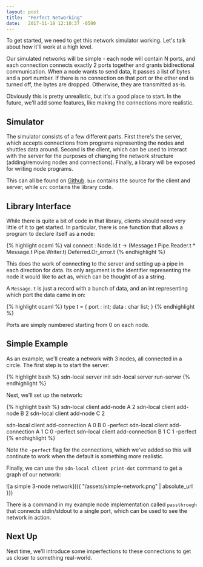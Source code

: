 ```yaml
---
layout: post
title:  "Perfect Networking"
date:   2017-11-18 12:10:37 -0500
---
```

To get started, we need to get this network simulator working. Let's talk
about how it'll work at a high level.

Our simulated networks will be simple - each node will contain N ports, and each
connection connects exactly 2 ports together and grants bidirectional
communication. When a node wants to send data, it passes a list of bytes and a
port number. If there is no connection on that port or the other end is turned
off, the bytes are dropped. Otherwise, they are transmitted as-is.

Obviously this is pretty unrealistic, but it's a good place to start. In the
future, we'll add some features, like making the connections more realistic.

## Simulator

The simulator consists of a few different parts. First there's the server, which
accepts connections from programs representing the nodes and shuttles data
around. Second is the client, which can be used to interact with the server for
the purposes of changing the network structure (adding/removing nodes and
connections). Finally, a library will be exposed for writing node programs.

This can all be found on [Github](https://github.com/thedufer/ocaml-networking).
`bin` contains the source for the client and server, while `src` contains the
library code.

## Library Interface

While there is quite a bit of code in that library, clients should need very
little of it to get started. In particular, there is one function that allows a
program to declare itself as a node:

{% highlight ocaml %}
val connect
  :  Node.Id.t
  -> (Message.t Pipe.Reader.t * Message.t Pipe.Writer.t) Deferred.Or_error.t
{% endhighlight %}

This does the work of connecting to the server and setting up a pipe in each
direction for data. Its only argument is the identifier representing the node it
would like to act as, which can be thought of as a string.

A `Message.t` is just a record with a bunch of data, and an int representing
which port the data came in on:
 
{% highlight ocaml %}
type t = {
  port : int;
  data : char list;
}
{% endhighlight %}

Ports are simply numbered starting from 0 on each node.

## Simple Example

As an example, we'll create a network with 3 nodes, all connected in a circle.
The first step is to start the server:

{% highlight bash %}
sdn-local server init
sdn-local server run-server
{% endhighlight %}

Next, we'll set up the network:

{% highlight bash %}
sdn-local client add-node A 2
sdn-local client add-node B 2
sdn-local client add-node C 2

sdn-local client add-connection A 0 B 0 -perfect
sdn-local client add-connection A 1 C 0 -perfect
sdn-local client add-connection B 1 C 1 -perfect
{% endhighlight %}

Note the `-perfect` flag for the connections, which we've added so this will
continute to work when the default is something more realistic.

Finally, we can use the `sdn-local client print-dot` command to get a graph of
our network:

![a simple 3-node network]({{ "/assets/simple-network.png" | absolute_url }})

There is a command in my example node implementation called `passthrough` that
connects stdin/stdout to a single port, which can be used to see the network in
action.

## Next Up

Next time, we'll introduce some imperfections to these connections to get us
closer to something real-world.
